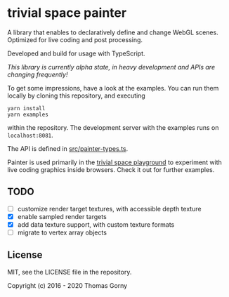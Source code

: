 # trivial space painter

A library that enables to declaratively define and change WebGL scenes.
Optimized for live coding and post processing.

Developed and build for usage with TypeScript.

_This library is currently alpha state, in heavy development and APIs are
changing frequently!_

To get some impressions, have a look at the examples. You can run them locally
by cloning this repository, and executing

    yarn install
    yarn examples

within the repository. The development server with the examples runs on
`localhost:8081`.

The API is defined in
[src/painter-types.ts](https://github.com/trivial-space/painter/blob/master/src/painter-types.ts).

Painter is used primarily in the
[trivial space playground](https://github.com/trivial-space/playground) to
experiment with live coding graphics inside browsers. Check it out for further
examples.

## TODO

- [ ] customize render target textures, with accessible depth texture
- [x] enable sampled render targets
- [x] add data texture support, with custom texture formats
- [ ] migrate to vertex array objects

## License

MIT, see the LICENSE file in the repository.

Copyright (c) 2016 - 2020 Thomas Gorny
